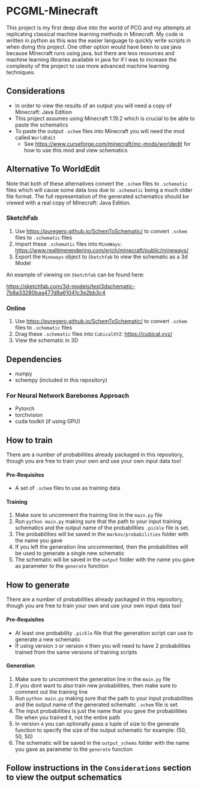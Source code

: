 # PCGML-Minecraft
This project is my first deep dive into the world of PCG and my attempts at replicating classical machine learning methods in Minecraft.
My code is written in python as this was the easier language to quickly write scripts in when doing this project. One other option
would have been to use java because Minecraft runs using java, but there are less resources and machine learning libraries available in java
for if I was to increase the complexity of the project to use more advanced machine learning techniques.

## Considerations
- In order to view the results of an output you will need a copy of Minecraft: Java Edition
- This project assumes using Minecraft 1.19.2 which is crucial to be able to paste the schematics
- To paste the output `.schem` files into Minecraft you will need the mod called `WorldEdit`
  - See https://www.curseforge.com/minecraft/mc-mods/worldedit for how to use this mod and view schematics
## Alternative To WorldEdit
Note that both of these alternatives convert the `.schem` files to `.schematic` files which will cause some data loss
due to `.schematic` being a much older file format. The full representation of the generated schematics should
be viewed with a real copy of Minecraft: Java Edition.
### SketchFab
1. Use https://puregero.github.io/SchemToSchematic/ to convert `.schem` files to `.schematic` files
2. Import these `.schematic` files into `MineWays`: https://www.realtimerendering.com/erich/minecraft/public/mineways/
3. Export the `Mineways` object to `Sketchfab` to view the schematic as a 3d Model 

An example of viewing on `Sketchfab` can be found here: 

https://sketchfab.com/3d-models/test3dschematic-7b8a33280baa477d8a61041c3e2bb3c4
### Online
1. Use https://puregero.github.io/SchemToSchematic/ to convert `.schem` files to `.schematic` files
2. Drag these `.schematic` files into `CubicalXYZ`: https://cubical.xyz/
3. View the schematic in 3D

## Dependencies
- numpy
- schempy (included in this repository)
### For Neural Network Barebones Approach
- Pytorch
- torchvision
- cuda toolkit (if using GPU)

## How to train
There are a number of probabilities already packaged in this repository, though you are free to train your own and use your own input data too!
#### Pre-Requisites
- A set of `.schem` files to use as training data
#### Training
1. Make sure to uncomment the training line in the `main.py` file
2. Run `python main.py` making sure that the path to your input training schematics and the output name of the probabilities `.pickle` file is set.
3. The probabilities will be saved in the `markov/probabilities` folder with the name you gave
4. If you left the generation line uncommented, then the probabilities will be used to generate a single new schematic
5. The schematic will be saved in the `output` folder with the name you gave as parameter to the `generate` function

## How to generate
There are a number of probabilities already packaged in this repository, though you are free to train your own and use your own input data too!
#### Pre-Requisites
- At least one probability `.pickle` file that the generation script can use to generate a new schematic
- If using version `3` or version `4` then you will need to have 2 probabilities trained from the same versions of training scripts
#### Generation
1. Make sure to uncomment the generation line in the `main.py` file
2. If you dont want to also train new probabilities, then make sure to comment out the training line
3. Run `python main.py` making sure that the path to your input probabilities and the output name of the generated schematic `.schem` file is set.
4. The input probabilities is just the name that you gave the probabilities file when you trained it, not the entire path
5. In version `4` you can optionally pass a tuple of size to the generate function to specify the size of the output schematic for example: (50, 50, 50)
6. The schematic will be saved in the `output_schems` folder with the name you gave as parameter to the `generate` function

## **Follow instructions in the `Considerations` section to view the output schematics**
